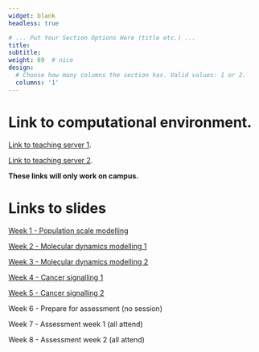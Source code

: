 ```yaml
---
widget: blank
headless: true

# ... Put Your Section Options Here (title etc.) ...
title:
subtitle:
weight: 69  # nice
design:
  # Choose how many columns the section has. Valid values: 1 or 2.
  columns: '1'
---
```


# Link to computational environment.

[Link to teaching server 1](http://139.184.170.218:9001/).

[Link to teaching server 2](http://139.184.171.6:9001/).

**These links will only work on campus.**

# Links to slides

[Week 1 - Population scale modelling](Week1-Intro-SM.pptx)

<!---[Week 2 - Molecular dynamics modelling 1](2024_SSC_MD_EJ_1.pptx)--->
[Week 2 - Molecular dynamics modelling 1](2025_SSC_MD_EJ_1_novideo.pptx)

<!---[Week 3 - Molecular dynamics modelling 2](2024_SSC_MD_EJ_2.pptx)--->
[Week 3 - Molecular dynamics modelling 2](2025_SSC_MD_EJ_2.pptx)

<!---[Week 4 - Modelling signalling](NFkBModelling.pptx)--->
[Week 4 - Cancer signalling 1](NFkBModelling2025.pptx)

<!---[Week 5 - Cancer modelling](CellCycle.pptx)--->
[Week 5 - Cancer signalling 2](ModellingCancerSSC.pptx)

Week 6 - Prepare for assessment (no session) 
<!---[Summary slides and asssessment assignments](Week6-summary.pptx)--->

Week 7 - Assessment week 1 (all attend)

Week 8 - Assessment week 2 (all attend)
